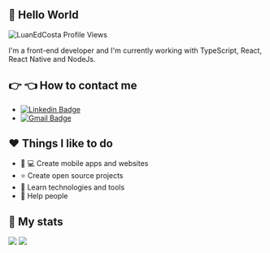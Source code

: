 ## :wave: Hello World

<p align="left"> 
  <img src="https://komarev.com/ghpvc/?username=LuanEdCosta&color=blueviolet" alt="LuanEdCosta Profile Views" />
</p>

I'm a front-end developer and I'm currently working with TypeScript, React, React Native and NodeJs.

## :point_right: :point_left: How to contact me

- [![Linkedin Badge](https://img.shields.io/badge/-Luan%20Eduardo-0066ff?style=flat-square&logo=Linkedin&logoColor=white&link=https://www.linkedin.com/in/luaneducosta/)](https://www.linkedin.com/in/luaneducosta/)
- [![Gmail Badge](https://img.shields.io/badge/-luan1346@gmail.com-ff4d4d?style=flat-square&logo=Gmail&logoColor=white&link=mailto:luan1346@gmail.com)](mailto:luan1346@gmail.com)

## :heart: Things I like to do

- :iphone: :computer: Create mobile apps and websites
- :star: Create open source projects
- :brain: Learn technologies and tools
- :raising_hand: Help people

## :page_with_curl: My stats 

<img src="https://github-readme-stats.vercel.app/api?username=LuanEdCosta&show_icons=true&theme=dark&count_private=true">
<img src="https://github-readme-stats.vercel.app/api/top-langs/?username=LuanEdCosta&layout=compact">
